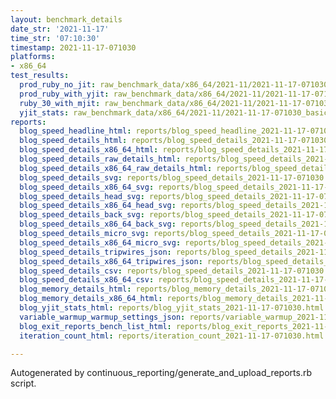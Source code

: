 ```yaml
---
layout: benchmark_details
date_str: '2021-11-17'
time_str: '07:10:30'
timestamp: 2021-11-17-071030
platforms:
- x86_64
test_results:
  prod_ruby_no_jit: raw_benchmark_data/x86_64/2021-11/2021-11-17-071030_basic_benchmark_prod_ruby_no_jit.json
  prod_ruby_with_yjit: raw_benchmark_data/x86_64/2021-11/2021-11-17-071030_basic_benchmark_prod_ruby_with_yjit.json
  ruby_30_with_mjit: raw_benchmark_data/x86_64/2021-11/2021-11-17-071030_basic_benchmark_ruby_30_with_mjit.json
  yjit_stats: raw_benchmark_data/x86_64/2021-11/2021-11-17-071030_basic_benchmark_yjit_stats.json
reports:
  blog_speed_headline_html: reports/blog_speed_headline_2021-11-17-071030.html
  blog_speed_details_html: reports/blog_speed_details_2021-11-17-071030.html
  blog_speed_details_x86_64_html: reports/blog_speed_details_2021-11-17-071030.x86_64.html
  blog_speed_details_raw_details_html: reports/blog_speed_details_2021-11-17-071030.raw_details.html
  blog_speed_details_x86_64_raw_details_html: reports/blog_speed_details_2021-11-17-071030.x86_64.raw_details.html
  blog_speed_details_svg: reports/blog_speed_details_2021-11-17-071030.svg
  blog_speed_details_x86_64_svg: reports/blog_speed_details_2021-11-17-071030.x86_64.svg
  blog_speed_details_head_svg: reports/blog_speed_details_2021-11-17-071030.head.svg
  blog_speed_details_x86_64_head_svg: reports/blog_speed_details_2021-11-17-071030.x86_64.head.svg
  blog_speed_details_back_svg: reports/blog_speed_details_2021-11-17-071030.back.svg
  blog_speed_details_x86_64_back_svg: reports/blog_speed_details_2021-11-17-071030.x86_64.back.svg
  blog_speed_details_micro_svg: reports/blog_speed_details_2021-11-17-071030.micro.svg
  blog_speed_details_x86_64_micro_svg: reports/blog_speed_details_2021-11-17-071030.x86_64.micro.svg
  blog_speed_details_tripwires_json: reports/blog_speed_details_2021-11-17-071030.tripwires.json
  blog_speed_details_x86_64_tripwires_json: reports/blog_speed_details_2021-11-17-071030.x86_64.tripwires.json
  blog_speed_details_csv: reports/blog_speed_details_2021-11-17-071030.csv
  blog_speed_details_x86_64_csv: reports/blog_speed_details_2021-11-17-071030.x86_64.csv
  blog_memory_details_html: reports/blog_memory_details_2021-11-17-071030.html
  blog_memory_details_x86_64_html: reports/blog_memory_details_2021-11-17-071030.x86_64.html
  blog_yjit_stats_html: reports/blog_yjit_stats_2021-11-17-071030.html
  variable_warmup_warmup_settings_json: reports/variable_warmup_2021-11-17-071030.warmup_settings.json
  blog_exit_reports_bench_list_html: reports/blog_exit_reports_2021-11-17-071030.bench_list.html
  iteration_count_html: reports/iteration_count_2021-11-17-071030.html

---
```

Autogenerated by continuous_reporting/generate_and_upload_reports.rb script.
